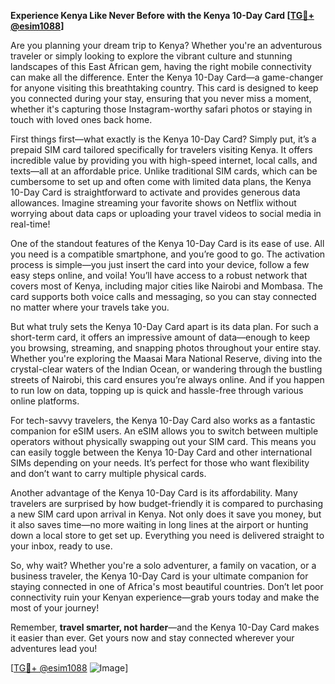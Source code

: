 **Experience Kenya Like Never Before with the Kenya 10-Day Card [[TG💪+ @esim1088](https://t.me/s/esim1088)]**

Are you planning your dream trip to Kenya? Whether you're an adventurous traveler or simply looking to explore the vibrant culture and stunning landscapes of this East African gem, having the right mobile connectivity can make all the difference. Enter the Kenya 10-Day Card—a game-changer for anyone visiting this breathtaking country. This card is designed to keep you connected during your stay, ensuring that you never miss a moment, whether it's capturing those Instagram-worthy safari photos or staying in touch with loved ones back home.

First things first—what exactly is the Kenya 10-Day Card? Simply put, it’s a prepaid SIM card tailored specifically for travelers visiting Kenya. It offers incredible value by providing you with high-speed internet, local calls, and texts—all at an affordable price. Unlike traditional SIM cards, which can be cumbersome to set up and often come with limited data plans, the Kenya 10-Day Card is straightforward to activate and provides generous data allowances. Imagine streaming your favorite shows on Netflix without worrying about data caps or uploading your travel videos to social media in real-time!

One of the standout features of the Kenya 10-Day Card is its ease of use. All you need is a compatible smartphone, and you’re good to go. The activation process is simple—you just insert the card into your device, follow a few easy steps online, and voila! You’ll have access to a robust network that covers most of Kenya, including major cities like Nairobi and Mombasa. The card supports both voice calls and messaging, so you can stay connected no matter where your travels take you.

But what truly sets the Kenya 10-Day Card apart is its data plan. For such a short-term card, it offers an impressive amount of data—enough to keep you browsing, streaming, and snapping photos throughout your entire stay. Whether you're exploring the Maasai Mara National Reserve, diving into the crystal-clear waters of the Indian Ocean, or wandering through the bustling streets of Nairobi, this card ensures you’re always online. And if you happen to run low on data, topping up is quick and hassle-free through various online platforms.

For tech-savvy travelers, the Kenya 10-Day Card also works as a fantastic companion for eSIM users. An eSIM allows you to switch between multiple operators without physically swapping out your SIM card. This means you can easily toggle between the Kenya 10-Day Card and other international SIMs depending on your needs. It’s perfect for those who want flexibility and don’t want to carry multiple physical cards.

Another advantage of the Kenya 10-Day Card is its affordability. Many travelers are surprised by how budget-friendly it is compared to purchasing a new SIM card upon arrival in Kenya. Not only does it save you money, but it also saves time—no more waiting in long lines at the airport or hunting down a local store to get set up. Everything you need is delivered straight to your inbox, ready to use.

So, why wait? Whether you're a solo adventurer, a family on vacation, or a business traveler, the Kenya 10-Day Card is your ultimate companion for staying connected in one of Africa's most beautiful countries. Don’t let poor connectivity ruin your Kenyan experience—grab yours today and make the most of your journey!

Remember, **travel smarter, not harder**—and the Kenya 10-Day Card makes it easier than ever. Get yours now and stay connected wherever your adventures lead you! 

[[TG💪+ @esim1088](https://t.me/s/esim1088) ![Image](https://i.postimg.cc/Y0z9fWf4/image.png)]